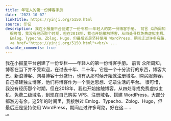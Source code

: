 ```yaml
---
title: 年轻人的第一份博客手册
date: '2023-10-07'
linkTitle: https://yinji.org/5150.html
source: 印记
description: 我在小报童平台创建了一份专栏——年轻人的第一份博客手册。 前言 众所周知，博客在当下并不受欢迎，在过去十年、二十年，它是一个十分流行的东西，博客大巴、新浪博客、网易博客十分盛行，也有从那时候开始就注册域名、购买服务器，自己搭建独立博客，他们将博客作为一个表达思想、记录生活的平台。
  很可惜，我没有经历那个时期，但在2018年，我也开始接触博客，从四处寻找免费虚拟主机、免费二级域名，到现在自己购买 VPS、注册域名、搭建 WordPress，大部分都游刃有余。这5年的时间里，我接触过
  Emlog、Typecho、Zblog、Hugo，但最后还是坚持使用 WordPress，期间走过许多弯路，好在这......<span class="read-more">
  <a href="https://yinji.org/5150.html"><br/> ...
disable_comments: true
---
```

我在小报童平台创建了一份专栏——年轻人的第一份博客手册。 前言 众所周知，博客在当下并不受欢迎，在过去十年、二十年，它是一个十分流行的东西，博客大巴、新浪博客、网易博客十分盛行，也有从那时候开始就注册域名、购买服务器，自己搭建独立博客，他们将博客作为一个表达思想、记录生活的平台。 很可惜，我没有经历那个时期，但在2018年，我也开始接触博客，从四处寻找免费虚拟主机、免费二级域名，到现在自己购买 VPS、注册域名、搭建 WordPress，大部分都游刃有余。这5年的时间里，我接触过 Emlog、Typecho、Zblog、Hugo，但最后还是坚持使用 WordPress，期间走过许多弯路，好在这......<span class="read-more"> <a href="https://yinji.org/5150.html"><br/> ...